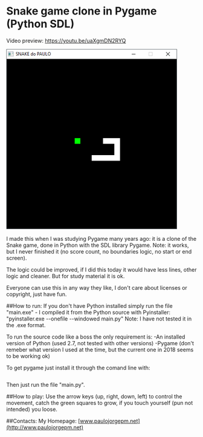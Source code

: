 # Snake game clone in Pygame (Python SDL)

Video preview: https://youtu.be/uaXgmDN2RYQ

![screeshot](snake_game_pygame.jpg)

I made this when I was studying Pygame many years ago: it is a clone of the Snake game, done in Python with the SDL library Pygame. Note: it works, but I never finished it (no score count, no boundaries logic, no start or end screen). 

The logic could be improved, if I did this today it would have less lines, other logic and cleaner. But for study material it is ok. 

Everyone can use this in any way they like, I don't care about licenses or copyright, just have fun.

##How to run:
If you don't have Python installed simply run the file "main.exe" - I compiled it from the Python source with Pyinstaller: "pyinstaller.exe --onefile --windowed main.py"
Note: I have not tested it in the .exe format.

To run the source code like a boss the only requirement is:
-An installed version of Python (used 2.7, not tested with other versions)
-Pygame (don't remeber what version I used at the time, but the current one in 2018 seems to be working ok)

To get pygame just install it through the comand line with:
```pip install pygame
```

Then just run the file "main.py". 

##How to play:
Use the arrow keys (up, right, down, left) to control the movement, catch the green squares to grow, if you touch yourself (pun not intended) you loose.

##Contacts:
My Homepage: [www.paulojorgepm.net](http://www.paulojorgepm.net)
